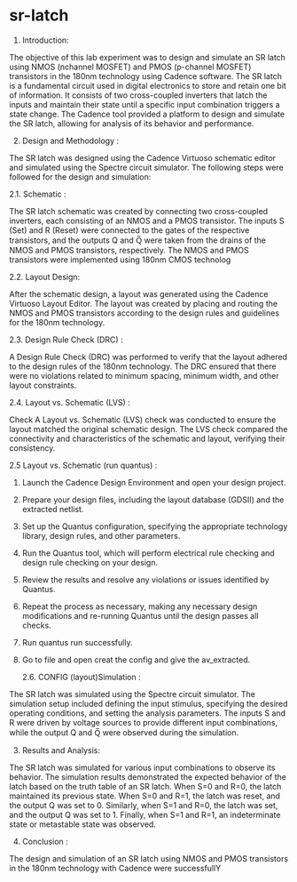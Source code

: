 # sr-latch
1. Introduction:
   
The objective of this lab experiment was to design and simulate an SR latch using NMOS 
(nchannel MOSFET) and PMOS (p-channel MOSFET) transistors in the 180nm technology 
using Cadence software. The SR latch is a fundamental circuit used in digital electronics to 
store and retain one bit of information. It consists of two cross-coupled inverters that latch 
the inputs and maintain their state until a specific input combination triggers a state change. 
The Cadence tool provided a platform to design and simulate the SR latch, allowing for 
analysis of its behavior and performance.

2. Design and Methodology :
   
The SR latch was designed using the Cadence Virtuoso schematic editor and simulated using 
the Spectre circuit simulator. The following steps were followed for the design and 
simulation:

2.1. Schematic :
   
The SR latch schematic was created by connecting two cross-coupled inverters, each consisting of an 
NMOS and a PMOS transistor. The inputs S (Set) and R (Reset) were connected to the gates of the 
respective transistors, and the outputs Q and Q̅ were taken from the drains of the NMOS and PMOS 
transistors, respectively. The NMOS and PMOS transistors were implemented using 180nm CMOS 
technolog

2.2. Layout Design: 

After the schematic design, a layout was generated using the Cadence Virtuoso 
Layout Editor. The layout was created by placing and routing the NMOS and 
PMOS transistors according to the design rules and guidelines for the 180nm 
technology.

2.3. Design Rule Check (DRC) : 

A Design Rule Check (DRC) was performed to verify that the layout adhered to 
the design rules of the 180nm technology. The DRC ensured that there were no 
violations related to minimum spacing, minimum width, and other layout 
constraints.

2.4. Layout vs. Schematic (LVS) : 

Check A Layout vs. Schematic (LVS) check was conducted to ensure the layout 
matched the original schematic design. The LVS check compared the 
connectivity and characteristics of the schematic and layout, verifying their 
consistency.

2.5 Layout vs. Schematic (run quantus) : 

1. Launch the Cadence Design Environment and open your design project.
2. Prepare your design files, including the layout database (GDSII) and the 
extracted netlist.
3. Set up the Quantus configuration, specifying the appropriate technology 
library, design rules, and other parameters.
4. Run the Quantus tool, which will perform electrical rule checking and 
design rule checking on your design.
5. Review the results and resolve any violations or issues identified by 
Quantus.
6. Repeat the process as necessary, making any necessary design 
modifications and re-running Quantus until the design passes all checks.
7. Run quantus run successfully.
8. Go to file and open creat the config and give the av_extracted.

   2.6. CONFIG (layout)Simulation :
   
The SR latch was simulated using the Spectre circuit simulator. The simulation 
setup included defining the input stimulus, specifying the desired operating 
conditions, and setting the analysis parameters. The inputs S and R were driven 
by voltage sources to provide different input combinations, while the output Q 
and Q̅ were observed during the simulation.

3. Results and Analysis:
   
The SR latch was simulated for various input combinations to observe its 
behavior. The simulation results demonstrated the expected behavior of 
the latch based on the truth table of an SR latch. When S=0 and R=0, the 
latch maintained its previous state. When S=0 and R=1, the latch was 
reset, and the output Q was set to 0. Similarly, when S=1 and R=0, the 
latch was set, and the output Q was set to 1. Finally, when S=1 and R=1, 
an indeterminate state or metastable state was observed.

4. Conclusion :
   
The design and simulation of an SR latch using NMOS and PMOS 
transistors in the 180nm technology with Cadence were successfullY
